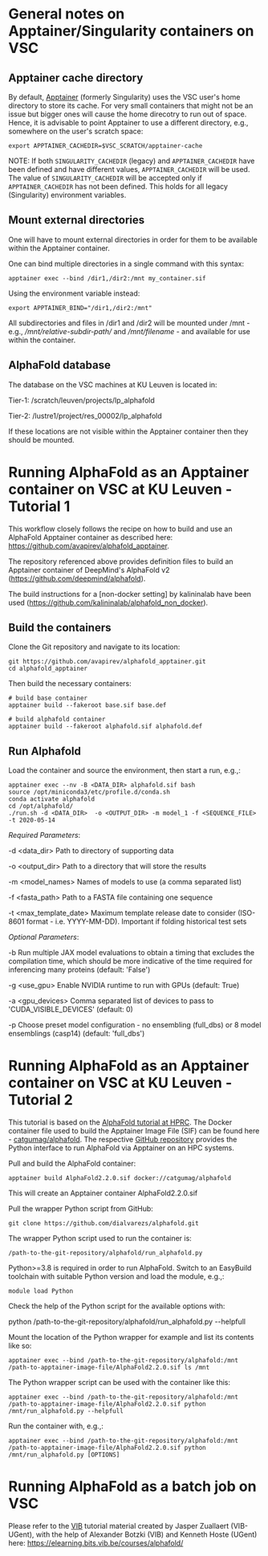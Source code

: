 # General notes on Apptainer/Singularity containers on VSC

## Apptainer cache directory

By default, [Apptainer](https://apptainer.org) (formerly Singularity) uses the VSC user's home directory to store its cache. For very small containers that might not be an issue but bigger ones will cause the home direcotry to run out of space. Hence, it is advisable to point Apptainer to use a different directory, e.g., somewhere on the user's scratch space:

```
export APPTAINER_CACHEDIR=$VSC_SCRATCH/apptainer-cache
```

NOTE: If both ```SINGULARITY_CACHEDIR``` (legacy) and ```APPTAINER_CACHEDIR``` have been defined and have different values, ```APPTAINER_CACHEDIR``` will be used. The value of  ```SINGULARITY_CACHEDIR``` will be accepted only if ```APPTAINER_CACHEDIR``` has not been defined. This holds for all legacy (Singularity) environment variables.

## Mount external directories

One will have to mount external directories in order for them to be available within the Apptainer container.

One can bind multiple directories in a single command with this syntax:

```
apptainer exec --bind /dir1,/dir2:/mnt my_container.sif
```

Using the environment variable instead:

```
export APPTAINER_BIND="/dir1,/dir2:/mnt"
```

All subdirectories and files in /dir1 and /dir2 will be mounted under /mnt - e.g., */mnt/relative-subdir-path/* and */mnt/filename* - and available for use within the container.

## AlphaFold database

The database on the VSC machines at KU Leuven is located in:

Tier-1: /scratch/leuven/projects/lp_alphafold

Tier-2: /lustre1/project/res_00002/lp_alphafold

If these locations are not visible within the Apptainer container then they should be mounted.

# Running AlphaFold as an Apptainer container on VSC at KU Leuven -  Tutorial 1

This workflow closely follows the recipe on how to build and use an AlphaFold Apptainer container as described here: https://github.com/avapirev/alphafold_apptainer.

The repository referenced above provides definition files to build an Apptainer container of DeepMind's AlphaFold v2 (https://github.com/deepmind/alphafold).

The build instructions for a [non-docker setting] by kalininalab have been used (https://github.com/kalininalab/alphafold_non_docker).

## Build the containers

Clone the Git repository and navigate to its location:

```
git https://github.com/avapirev/alphafold_apptainer.git
cd alphafold_apptainer
```

Then build the necessary containers:

```
# build base container
apptainer build --fakeroot base.sif base.def

# build alphafold container
apptainer build --fakeroot alphafold.sif alphafold.def
```

## Run Alphafold

Load the container and source the environment, then start a run, e.g.,:

```
apptainer exec --nv -B <DATA_DIR> alphafold.sif bash
source /opt/miniconda3/etc/profile.d/conda.sh
conda activate alphafold
cd /opt/alphafold/
./run.sh -d <DATA_DIR>  -o <OUTPUT_DIR> -m model_1 -f <SEQUENCE_FILE> -t 2020-05-14
```

*Required Parameters*:

-d <data_dir>     Path to directory of supporting data

-o <output_dir>   Path to a directory that will store the results

-m <model_names>  Names of models to use (a comma separated list)

-f <fasta_path>   Path to a FASTA file containing one sequence

-t <max_template_date> Maximum template release date to consider (ISO-8601 format - i.e. YYYY-MM-DD). Important if folding historical test sets


*Optional Parameters*:

-b <benchmark>    Run multiple JAX model evaluations to obtain a timing that excludes the compilation time, which should be more indicative of the time required for inferencing many proteins (default: 'False')
  
-g <use_gpu>      Enable NVIDIA runtime to run with GPUs (default: True)
  
-a <gpu_devices>  Comma separated list of devices to pass to 'CUDA_VISIBLE_DEVICES' (default: 0)
  
-p <preset>       Choose preset model configuration - no ensembling (full_dbs) or 8 model ensemblings (casp14) (default: 'full_dbs')

# Running AlphaFold as an Apptainer container on VSC at KU Leuven - Tutorial 2

This tutorial is based on the [AlphaFold tutorial at HPRC](https://hprc.tamu.edu/wiki/SW:AlphaFold). The Docker container file used to build the Apptainer Image File (SIF) can be found here - [catgumag/alphafold](https://hub.docker.com/r/catgumag/alphafold). The respective [GitHub repository](https://github.com/dialvarezs/alphafold) provides the Python interface to run AlphaFold via Apptainer on an HPC systems.

Pull and build the AlphaFold container:

```
apptainer build AlphaFold2.2.0.sif docker://catgumag/alphafold
```

This will create an Apptainer container AlphaFold2.2.0.sif

Pull the wrapper Python script from GitHub:

```
git clone https://github.com/dialvarezs/alphafold.git
```

The wrapper Python script used to run the container is:

```
/path-to-the-git-repository/alphafold/run_alphafold.py
```

Python>=3.8 is required in order to run AlphaFold. Switch to an EasyBuild toolchain with suitable Python version and load the module, e.g.,:

```
module load Python
```

Check the help of the Python script for the available options with:

python /path-to-the-git-repository/alphafold/run_alphafold.py --helpfull

Mount the location of the Python wrapper for example and list its contents like so:
```
apptainer exec --bind /path-to-the-git-repository/alphafold:/mnt /path-to-apptainer-image-file/AlphaFold2.2.0.sif ls /mnt
```

The Python wrapper script can be used with the container like this:

```
apptainer exec --bind /path-to-the-git-repository/alphafold:/mnt /path-to-apptainer-image-file/AlphaFold2.2.0.sif python /mnt/run_alphafold.py --helpfull
```

Run the container with, e.g.,:

```
apptainer exec --bind /path-to-the-git-repository/alphafold:/mnt /path-to-apptainer-image-file/AlphaFold2.2.0.sif python /mnt/run_alphafold.py [OPTIONS]
```

# Running AlphaFold as a batch job on VSC
Please refer to the [VIB](https://vib.be/) tutorial material created by Jasper Zuallaert (VIB-UGent), with the help of Alexander Botzki (VIB) and Kenneth Hoste (UGent) here: https://elearning.bits.vib.be/courses/alphafold/
